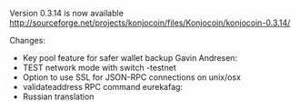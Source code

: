 Version 0.3.14 is now available
http://sourceforge.net/projects/konjocoin/files/Konjocoin/konjocoin-0.3.14/

Changes:
* Key pool feature for safer wallet backup
Gavin Andresen:
* TEST network mode with switch -testnet
* Option to use SSL for JSON-RPC connections on unix/osx
* validateaddress RPC command
eurekafag:
* Russian translation
